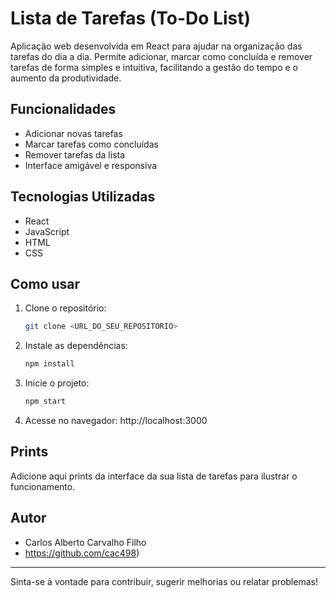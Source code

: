 # Lista de Tarefas (To-Do List)

Aplicação web desenvolvida em React para ajudar na organização das tarefas do dia a dia. Permite adicionar, marcar como concluída e remover tarefas de forma simples e intuitiva, facilitando a gestão do tempo e o aumento da produtividade.

## Funcionalidades
- Adicionar novas tarefas
- Marcar tarefas como concluídas
- Remover tarefas da lista
- Interface amigável e responsiva

## Tecnologias Utilizadas
- React
- JavaScript
- HTML
- CSS

## Como usar
1. Clone o repositório:
   ```bash
   git clone <URL_DO_SEU_REPOSITORIO>
   ```
2. Instale as dependências:
   ```bash
   npm install
   ```
3. Inicie o projeto:
   ```bash
   npm start
   ```
4. Acesse no navegador: http://localhost:3000

## Prints
Adicione aqui prints da interface da sua lista de tarefas para ilustrar o funcionamento.

## Autor
- Carlos Alberto Carvalho Filho
- https://github.com/cac498)

---
Sinta-se à vontade para contribuir, sugerir melhorias ou relatar problemas!
